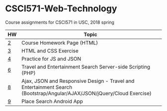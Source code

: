 # CSCI571-Web-Technology
Course assignments for CSCI571 in USC, 2018 spring

| HW | Topic |
| ----------- | ----- |
|      [2](./hw2/HW2_Description.pdf)      | Course Homework Page (HTML) |
|      [3](./hw3/HW3_Description.pdf)      | HTML and CSS Exercise |
|      [4](./hw4)      | Practice for JS and JSON |
|      [6](./hw6/HW6_Description.pdf)      | Travel and Entertainment Search Server-side Scripting (PHP) |
|      [8](./hw8/HW8_Description.pdf)      |  Ajax, JSON and Responsive Design - Travel and Entertainment Search (Bootstrap/Angular/AJAX/JSON/jQuery/Cloud Exercise) |
|      [9](./hw9/HW9_Description_Android.pdf) | Place Search Android App |
